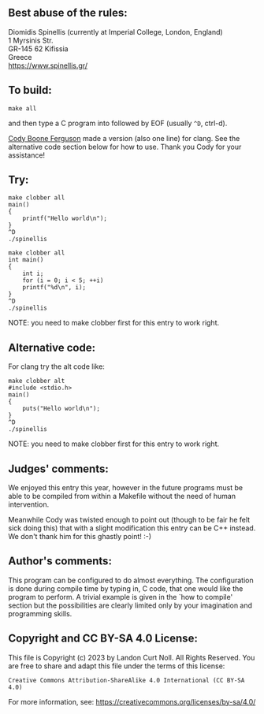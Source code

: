 ## Best abuse of the rules:

Diomidis Spinellis (currently at Imperial College, London, England)  
1 Myrsinis Str.  
GR-145 62 Kifissia  
Greece  
<https://www.spinellis.gr/>  

## To build:


	make all

and then type a C program into followed by EOF (usually `^D`, ctrl-d).

[Cody Boone Ferguson](/winners.html#Cody_Boone_Ferguson) made a version (also
one line) for clang. See the alternative code section below for how to use.
Thank you Cody for your assistance!

## Try:

	make clobber all
	main()
	{
	    printf("Hello world\n");
	}
	^D
	./spinellis

	make clobber all
	int main()
	{
	    int i;
	    for (i = 0; i < 5; ++i)
		printf("%d\n", i);
	}
	^D
	./spinellis

NOTE: you need to make clobber first for this entry to work right.

## Alternative code:

For clang try the alt code like:

	make clobber alt
	#include <stdio.h>
	main()
	{
	    puts("Hello world\n");
	}
	^D
	./spinellis


NOTE: you need to make clobber first for this entry to work right.

## Judges' comments:

We enjoyed this entry this year, however in the future programs must be able to
be compiled from within a Makefile without the need of human intervention.

Meanwhile Cody was twisted enough to point out (though to be fair he felt sick
doing this) that with a slight modification this entry can be C++ instead. We don't
thank him for this ghastly point! :-)

## Author's comments:

This program can be configured to do almost everything.  The configuration is
done during compile time by typing in, C code, that one would like the program
to perform.  A trivial example is given in the `how to compile' section but the
possibilities are clearly limited only by your imagination and programming
skills.

## Copyright and CC BY-SA 4.0 License:

This file is Copyright (c) 2023 by Landon Curt Noll.  All Rights Reserved.
You are free to share and adapt this file under the terms of this license:

    Creative Commons Attribution-ShareAlike 4.0 International (CC BY-SA 4.0)

For more information, see: https://creativecommons.org/licenses/by-sa/4.0/
